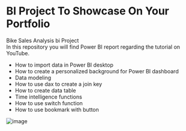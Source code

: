 # BI Project To Showcase On Your Portfolio <br>
Bike Sales Analysis bi Project <br>
In this repository you will find Power BI report regarding the tutorial on YouTube. <br>

- How to import data in Power BI desktop
- How to create a personalized background for Power BI dashboard
- Data modeling
- How to use dax to create a join key 
- How to create data table 
- Time intelligence functions
- How to use switch function 
- How to use bookmark with button

![image](https://github.com/ibritics/BI_Project/assets/90762709/765ca21e-fca3-4773-bd09-18d8e06328ae)
